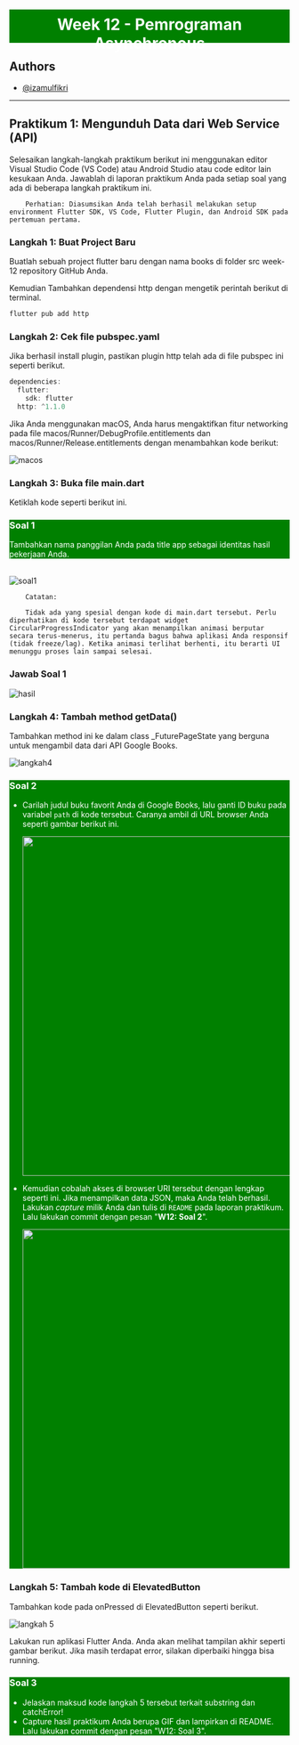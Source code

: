 # <div style="color:white; background-color:green; height:50px; margin:auto; text-align:center; padding-top:10px">Week 12 - Pemrograman Asynchronous</div>

## Authors

- [@izamulfikri](https://www.github.com/zenosance)

<hr>

## Praktikum 1: Mengunduh Data dari Web Service (API)

Selesaikan langkah-langkah praktikum berikut ini menggunakan editor Visual Studio Code (VS Code) atau Android Studio atau code editor lain kesukaan Anda. Jawablah di laporan praktikum Anda pada setiap soal yang ada di beberapa langkah praktikum ini.

        Perhatian: Diasumsikan Anda telah berhasil melakukan setup environment Flutter SDK, VS Code, Flutter Plugin, dan Android SDK pada pertemuan pertama.

### Langkah 1: Buat Project Baru

Buatlah sebuah project flutter baru dengan nama books di folder src week-12 repository GitHub Anda.

Kemudian Tambahkan dependensi http dengan mengetik perintah berikut di terminal.

```dart
flutter pub add http
```

### Langkah 2: Cek file pubspec.yaml

Jika berhasil install plugin, pastikan plugin http telah ada di file pubspec ini seperti berikut.

```dart
dependencies:
  flutter:
    sdk: flutter
  http: ^1.1.0
```

Jika Anda menggunakan macOS, Anda harus mengaktifkan fitur networking pada file macos/Runner/DebugProfile.entitlements dan macos/Runner/Release.entitlements dengan menambahkan kode berikut:


![macos](docs/p1l2.png)

### Langkah 3: Buka file main.dart

Ketiklah kode seperti berikut ini.

<aside style="color:white; background-color:green;"><h3 is-upgraded=""><strong>Soal 1</strong></h3>Tambahkan nama panggilan Anda pada title app sebagai identitas hasil pekerjaan Anda.
</aside>

<br>

![soal1](docs/soal1.png)

        Catatan:

        Tidak ada yang spesial dengan kode di main.dart tersebut. Perlu diperhatikan di kode tersebut terdapat widget CircularProgressIndicator yang akan menampilkan animasi berputar secara terus-menerus, itu pertanda bagus bahwa aplikasi Anda responsif (tidak freeze/lag). Ketika animasi terlihat berhenti, itu berarti UI menunggu proses lain sampai selesai.

### Jawab Soal 1

![hasil](docs/soal1.gif)

### Langkah 4: Tambah method getData()

Tambahkan method ini ke dalam class _FuturePageState yang berguna untuk mengambil data dari API Google Books.

![langkah4](docs/p1l4.png)

<aside style="color:white; background-color:green;"><h3 is-upgraded=""><strong>Soal 2</strong></h3>
<ul>
<li>Carilah judul buku favorit Anda di Google Books, lalu ganti ID buku pada variabel <code>path</code> di kode tersebut. Caranya ambil di URL browser Anda seperti gambar berikut ini.<br>
<p class="image-container"><img style="width: 610.00px" src="docs/soal2a.png"></p>
</li>
</ul>
<ul>
<li>Kemudian cobalah akses di browser URI tersebut dengan lengkap seperti ini. Jika menampilkan data JSON, maka Anda telah berhasil. Lakukan <em>capture </em>milik Anda dan tulis di <code>README</code> pada laporan praktikum. Lalu lakukan commit dengan pesan "<strong>W12: Soal 2</strong>".<br>
<p class="image-container"><img style="width: 610.00px" src="docs/soal2b.png"></p>
</li>
</ul>

</aside>


### Langkah 5: Tambah kode di ElevatedButton

Tambahkan kode pada onPressed di ElevatedButton seperti berikut.

![langkah 5](docs/p1l5.png)

Lakukan run aplikasi Flutter Anda. Anda akan melihat tampilan akhir seperti gambar berikut. Jika masih terdapat error, silakan diperbaiki hingga bisa running.

<aside style="color:white; background-color:green;"><h3 is-upgraded=""><strong>Soal 3</strong></h3>
<ul>
<li>Jelaskan maksud kode langkah 5 tersebut terkait substring dan catchError!
</li>
<li>Capture hasil praktikum Anda berupa GIF dan lampirkan di README. Lalu lakukan commit dengan pesan "W12: Soal 3".</li>
</ul>
</aside>

